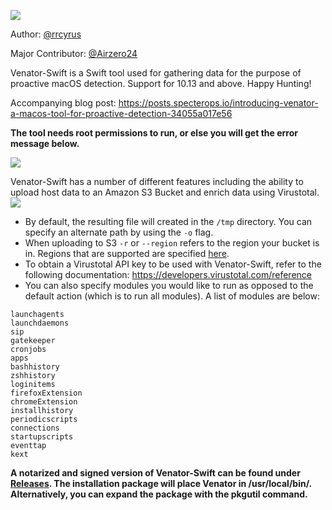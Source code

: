 ![](https://github.com/richiercyrus/Venator-Swift/blob/master/VenatorSwift.png)

Author: [@rrcyrus](https://twitter.com/rrcyrus)

Major Contributor: [@Airzero24](https://twitter.com/Airzero24)

Venator-Swift is a Swift tool used for gathering data for the purpose of proactive macOS detection. Support for 10.13 and above. Happy Hunting!

Accompanying blog post: https://posts.specterops.io/introducing-venator-a-macos-tool-for-proactive-detection-34055a017e56

**The tool needs root permissions to run, or else you will get the error message below.**

![](https://github.com/richiercyrus/Venator-Swift/blob/master/images/Screen%20Shot%202020-06-26%20at%209.35.45%20AM.png)

Venator-Swift has a number of different features including the ability to upload host data to an Amazon S3 Bucket and enrich data using Virustotal.
![](https://github.com/richiercyrus/Venator-Swift/blob/master/images/Screen%20Shot%202020-06-26%20at%209.36.57%20AM.png)

- By default, the resulting file will created in the `/tmp` directory. You can specify an alternate path by using the `-o` flag.
- When uploading to S3 `-r` or `--region` refers to the region your bucket is in. Regions that are supported are specified [here](https://docs.aws.amazon.com/general/latest/gr/rande.html#regional-endpoints). 
- To obtain a Virustotal API key to be used with Venator-Swift, refer to the following documentation: https://developers.virustotal.com/reference
- You can also specify modules you would like to run as opposed to the default action (which is to run all modules). A list of modules are below: 
```
launchagents
launchdaemons
sip
gatekeeper
cronjobs
apps
bashhistory
zshhistory
loginitems
firefoxExtension
chromeExtension
installhistory
periodicscripts
connections
startupscripts
eventtap
kext
```

**A notarized and signed version of Venator-Swift can be found under [Releases](https://github.com/richiercyrus/Venator-Swift/releases). The installation package will place Venator in /usr/local/bin/. Alternatively, you can expand the package with the pkgutil command.**

